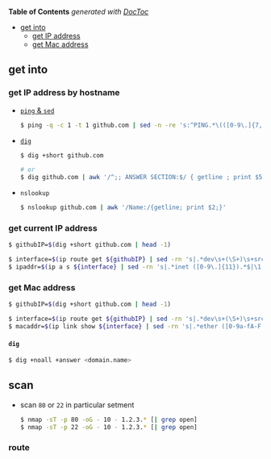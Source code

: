 <!-- START doctoc generated TOC please keep comment here to allow auto update -->
<!-- DON'T EDIT THIS SECTION, INSTEAD RE-RUN doctoc TO UPDATE -->
**Table of Contents**  *generated with [DocToc](https://github.com/thlorenz/doctoc)*

- [get into](#get-into)
  - [get IP address](#get-ip-address)
  - [get Mac address](#get-mac-address)

<!-- END doctoc generated TOC please keep comment here to allow auto update -->


## get into

### get IP address by hostname
- [`ping` & `sed`](https://unix.stackexchange.com/a/45246/29178)
    ```bash
    $ ping -q -c 1 -t 1 github.com | sed -n -re 's:^PING.*\(([0-9\.]{7,15})\).*$:\1:p'
    ```

- [`dig`](https://unix.stackexchange.com/a/20793/29178)
    ```bash
    $ dig +short github.com

    # or
    $ dig github.com | awk '/^;; ANSWER SECTION:$/ { getline ; print $5 }'
    ```

- `nslookup`
    ```bash
    $ nslookup github.com | awk '/Name:/{getline; print $2;}'
    ```

### get current IP address
```bash
$ githubIP=$(dig +short github.com | head -1)

$ interface=$(ip route get ${githubIP} | sed -rn 's|.*dev\s+(\S+)\s+src.*$|\1|p')
$ ipaddr=$(ip a s ${interface} | sed -rn 's|.*inet ([0-9\.]{11}).*$|\1|p')
```

### get Mac address
```bash
$ githubIP=$(dig +short github.com | head -1)

$ interface=$(ip route get ${githubIP} | sed -rn 's|.*dev\s+(\S+)\s+src.*$|\1|p')
$ macaddr=$(ip link show ${interface} | sed -rn 's|.*ether ([0-9a-fA-F:]{17}).*$|\1|p' | sed 's|:||g' | tr [a-z] [A-Z])
```

#### `dig`
```bash
$ dig +noall +answer <domain.name>
```

## scan

- scan `80` or `22` in particular setment
    ```bash
    $ nmap -sT -p 80 -oG - 10 - 1.2.3.* [| grep open]
    $ nmap -sT -p 22 -oG - 10 - 1.2.3.* [| grep open]
    ```

### route
